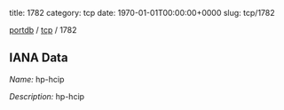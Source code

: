 title: 1782
category: tcp
date: 1970-01-01T00:00:00+0000
slug: tcp/1782

[portdb](/) / [tcp](/category/tcp.html) / 1782


## IANA Data

_Name:_ hp-hcip

_Description:_ hp-hcip

